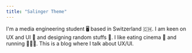 ```yaml
---
title: "Salinger Theme"
---
```

 I'm a media engineering student 🖥 based in Switzerland 🇨🇭.  I am keen on UX and UI 📲 and designing random stuffs 🚀.  I like eating cinema 🎥 and running 🏃🏻‍♂️. This is a blog where I talk about UX/UI.